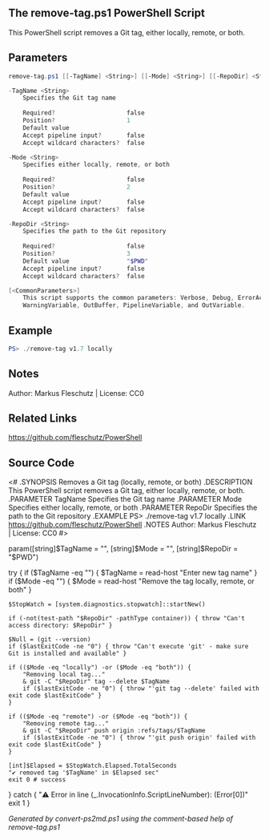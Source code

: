 ## The remove-tag.ps1 PowerShell Script

This PowerShell script removes a Git tag, either locally, remote, or both.

## Parameters
```powershell
remove-tag.ps1 [[-TagName] <String>] [[-Mode] <String>] [[-RepoDir] <String>] [<CommonParameters>]

-TagName <String>
    Specifies the Git tag name
    
    Required?                    false
    Position?                    1
    Default value                
    Accept pipeline input?       false
    Accept wildcard characters?  false

-Mode <String>
    Specifies either locally, remote, or both
    
    Required?                    false
    Position?                    2
    Default value                
    Accept pipeline input?       false
    Accept wildcard characters?  false

-RepoDir <String>
    Specifies the path to the Git repository
    
    Required?                    false
    Position?                    3
    Default value                "$PWD"
    Accept pipeline input?       false
    Accept wildcard characters?  false

[<CommonParameters>]
    This script supports the common parameters: Verbose, Debug, ErrorAction, ErrorVariable, WarningAction, 
    WarningVariable, OutBuffer, PipelineVariable, and OutVariable.
```

## Example
```powershell
PS> ./remove-tag v1.7 locally

```

## Notes
Author: Markus Fleschutz | License: CC0

## Related Links
https://github.com/fleschutz/PowerShell

## Source Code
<#
.SYNOPSIS
	Removes a Git tag (locally, remote, or both)
.DESCRIPTION
	This PowerShell script removes a Git tag, either locally, remote, or both.
.PARAMETER TagName
	Specifies the Git tag name
.PARAMETER Mode
	Specifies either locally, remote, or both
.PARAMETER RepoDir
	Specifies the path to the Git repository
.EXAMPLE
	PS> ./remove-tag v1.7 locally
.LINK
	https://github.com/fleschutz/PowerShell
.NOTES
	Author: Markus Fleschutz | License: CC0
#>

param([string]$TagName = "", [string]$Mode = "", [string]$RepoDir = "$PWD")

try {
	if ($TagName -eq "") { $TagName = read-host "Enter new tag name" }
	if ($Mode -eq "") { $Mode = read-host "Remove the tag locally, remote, or both" }

	$StopWatch = [system.diagnostics.stopwatch]::startNew()

	if (-not(test-path "$RepoDir" -pathType container)) { throw "Can't access directory: $RepoDir" }

	$Null = (git --version)
	if ($lastExitCode -ne "0") { throw "Can't execute 'git' - make sure Git is installed and available" }

	if (($Mode -eq "locally") -or ($Mode -eq "both")) {
		"Removing local tag..."
		& git -C "$RepoDir" tag --delete $TagName
		if ($lastExitCode -ne "0") { throw "'git tag --delete' failed with exit code $lastExitCode" }
	}

	if (($Mode -eq "remote") -or ($Mode -eq "both")) {
		"Removing remote tag..."
		& git -C "$RepoDir" push origin :refs/tags/$TagName
		if ($lastExitCode -ne "0") { throw "'git push origin' failed with exit code $lastExitCode" }
	}

	[int]$Elapsed = $StopWatch.Elapsed.TotalSeconds
	"✔️ removed tag '$TagName' in $Elapsed sec"
	exit 0 # success
} catch {
	"⚠️ Error in line $($_.InvocationInfo.ScriptLineNumber): $($Error[0])"
	exit 1
}

*Generated by convert-ps2md.ps1 using the comment-based help of remove-tag.ps1*
